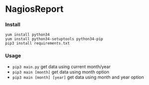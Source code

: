 # NagiosReport

### Install 
```
yum install python34 
yum install python34-setuptools python34-pip
pip3 install requirements.txt
```

### Usage
- `pip3 main.py` get data using current month/year
- `pip3 main [month]` get data using month option
-  `pip3 main [month] [year]` get data using month and year option

